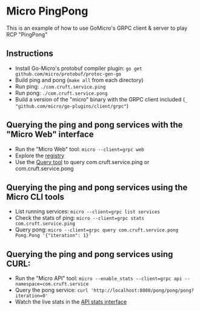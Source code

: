 # Micro PingPong

This is an example of how to use GoMicro's GRPC client & server to play RCP "PingPong"


## Instructions
* Install Go-Micro's protobuf compiler plugin: `go get github.com/micro/protobuf/protoc-gen-go`
* Build ping and pong (`make all` from each directory)
* Run ping: `./com.cruft.service.ping`
* Run pong: `./com.cruft.service.pong`
* Build a version of the "micro" binary with the GRPC client included (`_ "github.com/micro/go-plugins/client/grpc"`)


## Querying the ping and pong services with the "Micro Web" interface
* Run the "Micro Web" tool: `micro --client=grpc web`
* Explore the [registry](http://localhost:8082/registry)
* Use the [Query tool](http://localhost:8082/query) to query com.cruft.service.ping or com.cruft.service.pong


## Querying the ping and pong services using the Micro CLI tools
* List running services: `micro --client=grpc list services`
* Check the stats of ping: `micro --client=grpc stats com.cruft.service.ping`
* Query pong: `micro --client=grpc query com.cruft.service.pong Pong.Pong '{"iteration": 1}'`


## Querying the ping and pong services using CURL:
* Run the "Micro API" tool: `micro --enable_stats --client=grpc api --namespace=com.cruft.service`
* Query the pong service: `curl 'http://localhost:8080/pong/pong/pong?iteration=0'`
* Watch the live stats in the [API stats interface](http://localhost:8080/stats)
